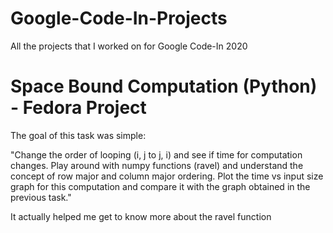 # Google-Code-In-Projects
All the projects that I worked on for Google Code-In 2020

# Space Bound Computation (Python) - Fedora Project 
The goal of this task was simple:

"Change the order of looping (i, j to j, i) and see if time for computation changes. Play around with numpy functions (ravel) and understand the concept of row major and column major ordering. Plot the time vs input size graph for this computation and compare it with the graph obtained in the previous task."

It actually  helped me get to know more about the ravel function 
